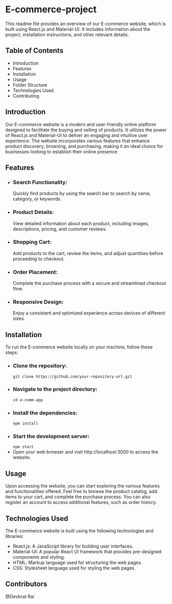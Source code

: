 # E-commerce-project
This readme file provides an overview of our E-commerce website, which is built using React.js and Material-UI. It includes information about the project, installation instructions, and other relevant details.

## Table of Contents
* Introduction
* Features
* Installation
* Usage
* Folder Structure
* Technologies Used
* Contributing

## Introduction 
Our E-commerce website is a modern and user-friendly online platform designed to facilitate the buying and selling of products. It utilizes the power of React.js and Material-UI to deliver an engaging and intuitive user experience. The website incorporates various features that enhance product discovery, browsing, and purchasing, making it an ideal choice for businesses looking to establish their online presence.

## Features
* ### Search Functionality:
  Quickly find products by using the search bar to search by name, category, or keywords.
* ### Product Details:
  View detailed information about each product, including images, descriptions, pricing, and customer reviews.
* ### Shopping Cart:
  Add products to the cart, review the items, and adjust quantities before proceeding to checkout.
* ### Order Placement:
   Complete the purchase process with a secure and streamlined checkout flow.
* ### Responsive Design:
  Enjoy a consistent and optimized experience across devices of different sizes.

## Installation
To run the E-commerce website locally on your machine, follow these steps:
* ### Clone the repository:
   `git clone https://github.com/your-repository-url.git`
* ### Navigate to the project directory:
   `cd e-comm-app`
* ### Install the dependencies:
  `npm install`
* ### Start the development server:
  `npm start`
* Open your web browser and visit http://localhost:3000 to access the website.

## Usage
Upon accessing the website, you can start exploring the various features and functionalities offered. Feel free to browse the product catalog, add items to your cart, and complete the purchase process. You can also register an account to access additional features, such as order history.

## Technologies Used
The E-commerce website is built using the following technologies and libraries:
 * React.js: A JavaScript library for building user interfaces.
 * Material-UI: A popular React UI framework that provides pre-designed components and styling.
 * HTML: Markup language used for structuring the web pages.
 * CSS: Stylesheet language used for styling the web pages.

## Contributors
  @Devbrat Rai
  


  








  

        
